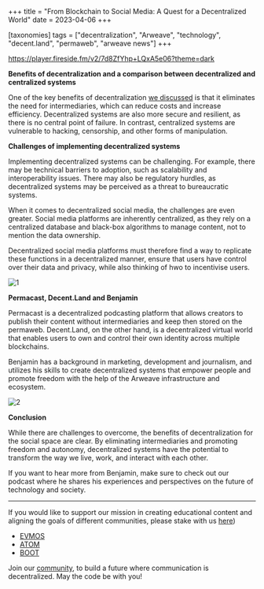 +++
title = "From Blockchain to Social Media: A Quest for a Decentralized World"
date = 2023-04-06
+++

[taxonomies]
tags = ["decentralization", "Arweave", "technology", "decent.land", "permaweb", "arweave news"]
+++

https://player.fireside.fm/v2/7d8ZfYhp+LQxA5e06?theme=dark

**Benefits of decentralization and a comparison between decentralized and centralized systems**

One of the key benefits of decentralization [we discussed](https://www.citizencosmos.space/benjamin) is that it eliminates the need for intermediaries, which can reduce costs and increase efficiency.
Decentralized systems are also more secure and resilient, as there is no central point of failure. In contrast, centralized systems are vulnerable to hacking,
censorship, and other forms of manipulation.

**Challenges of implementing decentralized systems**

Implementing decentralized systems can be challenging. For example, there may be technical barriers to adoption, such as scalability and 
interoperability issues. There may also be regulatory hurdles, as decentralized systems may be perceived as a threat to bureaucratic systems.

When it comes to decentralized social media, the challenges are even greater. Social media platforms are inherently centralized, as they rely on a 
centralized database and black-box algorithms to manage content, not to mention the data ownership. 

Decentralized social media platforms must therefore find a way to replicate these functions in a decentralized manner, ensure that users have 
control over their data and privacy, while also thinking of hwo to incentivise users.

![1](https://user-images.githubusercontent.com/128055269/230389467-377e233c-6c0b-4cff-a34a-435e5bfa3ff2.png)

**Permacast, Decent.Land and Benjamin**

Permacast is a decentralized podcasting platform that allows creators to publish their content without intermediaries and keep then stored on the permaweb. 
Decent.Land, on the other hand, is a decentralized virtual world that enables users to own and control their own identity across multiple blockchains.

Benjamin has a background in marketing, development and journalism, and utilizes his skills to create decentralized systems that empower people and 
promote freedom with the help of the Arweave infrastructure and ecosystem.

![2](https://user-images.githubusercontent.com/128055269/230391511-92022ebb-db43-475e-9c9f-bed3bd20c98a.png)

**Conclusion**

While there are challenges to overcome, the benefits of decentralization for the social space are clear. By eliminating intermediaries and promoting 
freedom and autonomy, decentralized systems have the potential to transform the way we live, work, and interact with each other. 

If you want to hear more from Benjamin, make sure to check out our podcast where he shares his experiences and perspectives on the future of technology and 
society.

-----------------------------------------------------------------------------------------------------------------------------------------------------------

If you would like to support our mission in creating educational content and aligning the goals of different communities, please stake with us [here](https://www.citizencosmos.space/staking)) 

- [EVMOS](https://wallet.keplr.app/chains/evmos?modal=validator&chain=evmos_9001-2&validator_address=evmosvaloper1mtwvpdd57gpkyejd566s24afr9zm5ryq8gwpvj) 
- [ATOM](https://wallet.keplr.app/chains/cosmos-hub?modal=validator&chain=cosmoshub-4&validator_address=cosmosvaloper1e859xaue4k2jzqw20cv6l7p3tmc378pc3k8g2u) 
- [BOOT](https://wallet.keplr.app/chains/bostrom?modal=validator&chain=bostrom&validator_address=bostromvaloper1f7nx65pmayfenpfwzwaamwas4ygmvalqj6dz5r)

Join our [community](https://discord.gg/kJaG3EucCX), to build a future where communication is decentralized. May the code be with you!
